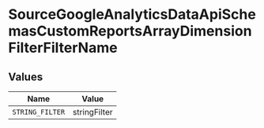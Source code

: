 # SourceGoogleAnalyticsDataApiSchemasCustomReportsArrayDimensionFilterFilterName


## Values

| Name            | Value           |
| --------------- | --------------- |
| `STRING_FILTER` | stringFilter    |